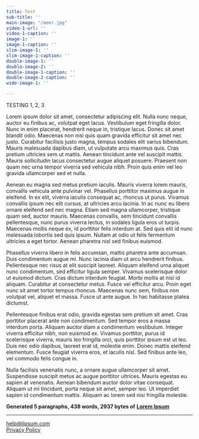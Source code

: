```yaml
---
title: Test
sub-title: ''
main-image: "/meer.jpg"
video-1-url: ''
video-1-caption: ''
image-1: ''
image-1-caption: ''
slim-image-1: ''
slim-image-1-caption: ''
double-image-1: ''
double-image-2: ''
double-image-1-caption: ''
double-image-2-caption: ''
wide-image-1: ''

---
```

TESTING 1, 2, 3

Lorem ipsum dolor sit amet, consectetur adipiscing elit. Nulla nunc neque, auctor eu finibus ac, volutpat eget lacus. Vestibulum eget fringilla dolor. Nunc in enim placerat, hendrerit neque in, tristique lacus. Donec sit amet blandit odio. Maecenas non nisi quis quam gravida efficitur sit amet nec justo. Curabitur facilisis justo magna, tempus sodales elit varius bibendum. Mauris malesuada dapibus diam, ut vulputate arcu maximus quis. Cras pretium ultricies sem ut mattis. Aenean tincidunt ante vel suscipit mattis. Mauris sollicitudin lacus consectetur augue aliquet posuere. Praesent non quam nec urna tempor viverra sed vehicula nibh. Proin quis enim vel leo gravida ullamcorper sed et nulla.

Aenean eu magna sed metus pretium iaculis. Mauris viverra lorem mauris, convallis vehicula ante pulvinar vel. Phasellus porttitor maximus augue in eleifend. In ex elit, viverra iaculis consequat ac, rhoncus ut purus. Vivamus convallis ipsum nec elit cursus, at ultricies arcu lacinia. In ac nunc eu libero ornare eleifend sed nec magna. Etiam sed magna ullamcorper, tristique quam sed, auctor mauris. Maecenas convallis, sem tincidunt convallis pellentesque, nunc purus viverra lectus, in sodales ligula eros ut turpis. Maecenas mollis neque ex, id porttitor felis interdum at. Sed quis elit id nunc malesuada lobortis sed quis ipsum. Nullam at odio ut felis fermentum ultricies a eget tortor. Aenean pharetra nisl sed finibus euismod.

Phasellus viverra libero in felis accumsan, mattis pharetra ante accumsan. Duis condimentum augue mi. Nunc lacinia diam ut arcu hendrerit finibus. Pellentesque nec risus at elit suscipit laoreet. Aliquam eleifend urna aliquet nunc condimentum, sed efficitur ligula semper. Vivamus scelerisque dolor ut euismod dictum. Cras dictum interdum feugiat. Morbi mollis at nisi id aliquam. Curabitur at consectetur metus. Fusce vel efficitur arcu. Proin eget nunc sit amet tortor tempus rhoncus. Maecenas nunc sem, finibus non volutpat vel, aliquet et massa. Fusce ut ante augue. In hac habitasse platea dictumst.

Pellentesque finibus erat odio, gravida egestas sem pretium sit amet. Cras porttitor placerat ante non condimentum. Sed tempor eros a massa interdum porta. Aliquam auctor diam a condimentum vestibulum. Integer viverra efficitur nibh, non euismod ex. Vivamus porttitor, purus id scelerisque viverra, mauris leo fringilla orci, quis porttitor ipsum est ut leo. Duis nec odio dapibus, laoreet erat id, molestie enim. Donec mattis eleifend elementum. Fusce feugiat viverra eros, et iaculis nisl. Sed finibus ante leo, vel commodo felis congue in.

Nulla facilisis venenatis nunc, a ornare augue ullamcorper sit amet. Suspendisse suscipit metus ac augue porttitor ultrices. Mauris egestas eu sapien at venenatis. Aenean bibendum auctor dolor vitae consequat. Aliquam ut mi tincidunt, porta neque sit amet, semper leo. Ut imperdiet sapien id condimentum mattis. Aliquam ac lorem sed nisi fringilla molestie.

**Generated 5 paragraphs, 438 words, 2937 bytes of** [**Lorem Ipsum**](https://www.lipsum.com/ "Lorem Ipsum")

***

[help@lipsum.com](mailto:help@lipsum.com)  
[Privacy Policy](https://www.lipsum.com/privacy.pdf)